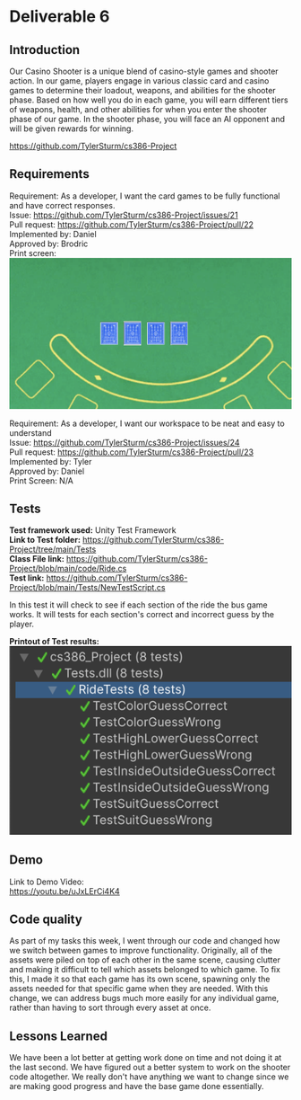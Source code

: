 # Deliverable 6
## Introduction
Our Casino Shooter is a unique blend of casino-style games and shooter action. 
In our game, players engage in various classic card and casino games to determine their loadout, weapons, 
and abilities for the shooter phase. Based on how well you do in each game, you will earn different tiers of weapons, health, 
and other abilities for when you enter the shooter phase of our game. In the shooter phase, you will face an AI opponent and will 
be given rewards for winning.

https://github.com/TylerSturm/cs386-Project

## Requirements
Requirement: As a developer, I want the card games to be fully functional and have correct responses.  
Issue: https://github.com/TylerSturm/cs386-Project/issues/21  
Pull request: https://github.com/TylerSturm/cs386-Project/pull/22  
Implemented by: Daniel  
Approved by: Brodric  
Print screen: ![Image of ride the bus game.](/deliverables/rideGame.png)

Requirement: As a developer, I want our workspace to be neat and easy to understand  
Issue: https://github.com/TylerSturm/cs386-Project/issues/24  
Pull request: https://github.com/TylerSturm/cs386-Project/pull/23  
Implemented by: Tyler  
Approved by: Daniel  
Print Screen: N/A  

## Tests
**Test framework used:** Unity Test Framework  
**Link to Test folder:** https://github.com/TylerSturm/cs386-Project/tree/main/Tests  
**Class File link:** https://github.com/TylerSturm/cs386-Project/blob/main/code/Ride.cs  
**Test link:** https://github.com/TylerSturm/cs386-Project/blob/main/Tests/NewTestScript.cs  

In this test it will check to see if each section of the ride the bus game works. It will
tests for each section's correct and incorrect guess by the player.  

**Printout of Test results:**  
![Image of test results for ride the bus game.](/deliverables/rideTests.png)

## Demo
Link to Demo Video:  
https://youtu.be/uJxLErCi4K4  

## Code quality
As part of my tasks this week, I went through our code and changed how we switch between games to improve functionality. 
Originally, all of the assets were piled on top of each other in the same scene, causing clutter and making it difficult to 
tell which assets belonged to which game. To fix this, I made it so that each game has its own scene, spawning only the assets 
needed for that specific game when they are needed. With this change, we can address bugs much more easily for any individual game, 
rather than having to sort through every asset at once.

## Lessons Learned
We have been a lot better at getting work done on time and not doing it at the last second. We have figured out a better 
system to work on the shooter code altogether. We really don't have anything we want to change since we are making good progress and 
have the base game done essentially.
